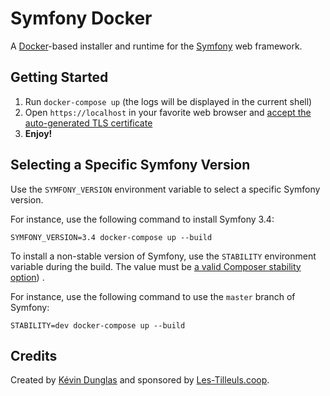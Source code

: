 # Symfony Docker

A [Docker](https://www.docker.com/)-based installer and runtime for the [Symfony](https://symfony.com) web framework.

## Getting Started

1. Run `docker-compose up` (the logs will be displayed in the current shell)
2. Open `https://localhost` in your favorite web browser and [accept the auto-generated TLS certificate](https://stackoverflow.com/a/15076602/1352334)
3. **Enjoy!**

## Selecting a Specific Symfony Version

Use the `SYMFONY_VERSION` environment variable to select a specific Symfony version.

For instance, use the following command to install Symfony 3.4:

`SYMFONY_VERSION=3.4 docker-compose up --build`

To install a non-stable version of Symfony, use the `STABILITY` environment variable during the build.
The value must be [a valid Composer stability option](https://getcomposer.org/doc/04-schema.md#minimum-stability)) .

For instance, use the following command to use the `master` branch of Symfony:

`STABILITY=dev docker-compose up --build`

## Credits

Created by [Kévin Dunglas](https://dunglas.fr) and sponsored by [Les-Tilleuls.coop](https://les-tilleuls.coop).
